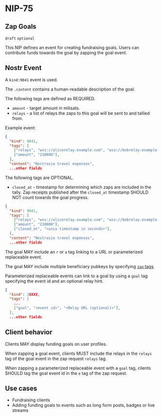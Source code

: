 # NIP-75

## Zap Goals

`draft` `optional`

This NIP defines an event for creating fundraising goals. Users can contribute funds towards the goal by zapping the goal event.

## Nostr Event

A `kind:9041` event is used.

The `.content` contains a human-readable description of the goal.

The following tags are defined as REQUIRED.

- `amount` - target amount in milisats.
- `relays` - a list of relays the zaps to this goal will be sent to and tallied from.

Example event:

```json
{
  "kind": 9041,
  "tags": [
    ["relays", "wss://alicerelay.example.com", "wss://bobrelay.example.com", ...],
    ["amount", "210000"],
  ],
  "content": "Nostrasia travel expenses",
  ...other fields
```

The following tags are OPTIONAL.

- `closed_at` - timestamp for determining which zaps are included in the tally. Zap receipts published after the `closed_at` timestamp SHOULD NOT count towards the goal progress.

```json
{
  "kind": 9041,
  "tags": [
    ["relays", "wss://alicerelay.example.com", "wss://bobrelay.example.com", ...],
    ["amount", "210000"],
    ["closed_at", "<unix timestamp in seconds>"],
  ],
  "content": "Nostrasia travel expenses",
  ...other fields
```

The goal MAY include an `r` or `a` tag linking to a URL or parameterized replaceable event.

The goal MAY include multiple beneficiary pubkeys by specifying [`zap` tags](57.md#appendix-g-zap-tag-on-other-events).

Parameterized replaceable events can link to a goal by using a `goal` tag specifying the event id and an optional relay hint.

```json
{
  "kind": 3XXXX,
  "tags": [
    ...
    ["goal", "<event id>", "<Relay URL (optional)>"],
  ],
  ...other fields
```

## Client behavior

Clients MAY display funding goals on user profiles.

When zapping a goal event, clients MUST include the relays in the `relays` tag of the goal event in the zap request `relays` tag.

When zapping a parameterized replaceable event with a `goal` tag, clients SHOULD tag the goal event id in the `e` tag of the zap request.

## Use cases

- Fundraising clients
- Adding funding goals to events such as long form posts, badges or live streams
